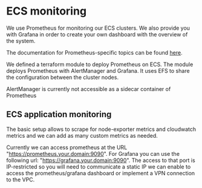 # ECS monitoring

We use Prometheus for monitoring our ECS clusters.
We also provide you with Grafana in order to create your own dashboard with the overview of the system.

The documentation for Prometheus-specific topics can be found [here](../tools/prometheus.md).

We defined a terraform module to deploy Prometheus on ECS.
The module deploys Prometheus with AlertManager and Grafana. It uses EFS to share the configuration between the cluster nodes.

AlertManager is currently not accessible as a sidecar container of Prometheus

## ECS application monitoring

The basic setup allows to scrape for node-exporter metrics and cloudwatch metrics and we can add as many custom metrics as needed.

Currently we can access prometheus at the URL "https://prometheus.your.domain:9090".
For Grafana you can use the following url: "https://grafana.your.domain:9090".
The access to that port is IP-restricted so you will need to communicate a static IP we can enable to access the prometheus/grafana dashboard or implement a VPN connection to the VPC.
